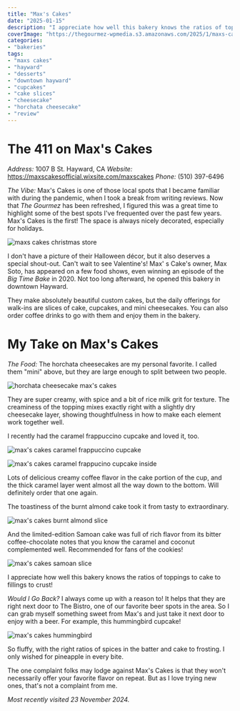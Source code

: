 ```yaml
---
title: "Max's Cakes"
date: "2025-01-15"
description: "I appreciate how well this bakery knows the ratios of toppings to cake to fillings to crust! They make absolutely beautiful custom cakes, but the daily offerings for walk-ins are slices of cake, cupcakes, and mini cheesecakes."
coverImage: "https://thegourmez-wpmedia.s3.amazonaws.com/2025/1/maxs-cakes-3.jpg"
categories:
- "bakeries"
tags:
- "maxs cakes"
- "hayward"
- "desserts"
- "downtown hayward"
- "cupcakes"
- "cake slices"
- "cheesecake"
- "horchata cheesecake"
- "review"
---
```


# The 411 on Max's Cakes

*Address:* 1007 B St.
Hayward, CA
*Website:* <https://maxscakesofficial.wixsite.com/maxscakes>
*Phone:* (510) 397-6496

*The Vibe:* Max's Cakes is one of those local spots that I became familiar with during the pandemic, when I took a break from writing reviews. Now that *The Gourmez* has been refreshed, I figured this was a great time to highlight some of the best spots I've frequented over the past few years. Max's Cakes is the first! The space is always nicely decorated, especially for holidays.

![maxs cakes christmas store](https://thegourmez-wpmedia.s3.amazonaws.com/2025/1/maxs-cakes-4.jpg)

I don't have a picture of their Halloween décor, but it also deserves a special shout-out. Can't wait to see Valentine's! Max' s Cake's owner, Max Soto, has appeared on a few food shows, even winning an episode of the *Big Time Bake* in 2020. Not too long afterward, he opened this bakery in downtown Hayward.

They make absolutely beautiful custom cakes, but the daily offerings for walk-ins are slices of cake, cupcakes, and mini cheesecakes. You can also order coffee drinks to go with them and enjoy them in the bakery.

# My Take on Max's Cakes

*The Food:* The horchata cheesecakes are my personal favorite. I called them "mini" above, but they are large enough to split between two people.

![horchata cheesecake max's cakes](https://thegourmez-wpmedia.s3.amazonaws.com/2025/1/maxs-cakes-7.jpg)

They are super creamy, with spice and a bit of rice milk grit for texture. The creaminess of the topping mixes exactly right with a slightly dry cheesecake layer, showing thoughtfulness in how to make each element work together well.

I recently had the caramel frappuccino cupcake and loved it, too.

![max's cakes caramel frappuccino cupcake](https://thegourmez-wpmedia.s3.amazonaws.com/2025/1/maxs-cakes-12.jpg)

![max's cakes caramel frappucino cupcake inside](https://thegourmez-wpmedia.s3.amazonaws.com/2025/1/maxs-cakes-11.jpg)

Lots of delicious creamy coffee flavor in the cake portion of the cup, and the thick caramel layer went almost all the way down to the bottom. Will definitely order that one again.

The toastiness of the burnt almond cake took it from tasty to extraordinary.

![max's cakes burnt almond slice](https://thegourmez-wpmedia.s3.amazonaws.com/2025/1/maxs-cakes-6.jpg)

And the limited-edition Samoan cake was full of rich flavor from its bitter coffee-chocolate notes that you know the caramel and coconut complemented well. Recommended for fans of the cookies!

![max's cakes samoan slice](https://thegourmez-wpmedia.s3.amazonaws.com/2025/1/maxs-cakes-3.jpg)

I appreciate how well this bakery knows the ratios of toppings to cake to fillings to crust!

*Would I Go Back?* I always come up with a reason to! It helps that they are right next door to The Bistro, one of our favorite beer spots in the area. So I can grab myself something sweet from Max's and just take it next door to enjoy with a beer. For example, this hummingbird cupcake!

![max's cakes hummingbird](https://thegourmez-wpmedia.s3.amazonaws.com/2025/1/maxs-cakes-8.jpg)

So fluffy, with the right ratios of spices in the batter and cake to frosting. I only wished for pineapple in every bite.

The one complaint folks may lodge against Max's Cakes is that they won't necessarily offer your favorite flavor on repeat. But as I love trying new ones, that's not a complaint from me.

*Most recently visited 23 November 2024.*
